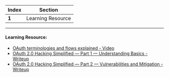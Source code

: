 Index | Section
---   | ---
**1** | Learning Resource

---

#### Learning Resource:

* [OAuth terminologies and flows explained - Video](https://www.youtube.com/watch?v=3pZ3Nh8tgTE)
* [OAuth 2.0 Hacking Simplified — Part 1 — Understanding Basics - Writeup](https://infosecwriteups.com/oauth-2-0-hacking-simplified-part-1-understanding-basics-ad323cb4a05c)
* [OAuth 2.0 Hacking Simplified — Part 2 — Vulnerabilities and Mitigation - Writeup](https://infosecwriteups.com/oauth-2-0-hacking-simplified-part-2-vulnerabilities-and-mitigation-d01dd6d5fa2c)
